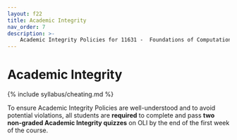 ```yaml
---
layout: f22
title: Academic Integrity
nav_order: 7
description: >-
    Academic Integrity Policies for 11631 -  Foundations of Computational Data Science.
---
```


# Academic Integrity

{% include syllabus/cheating.md %}

To ensure Academic Integrity Policies are well-understood and to avoid potential violations, all students are **required** to complete and pass **two non-graded Academic Integrity quizzes** on OLI by the end of the first week of the course. 